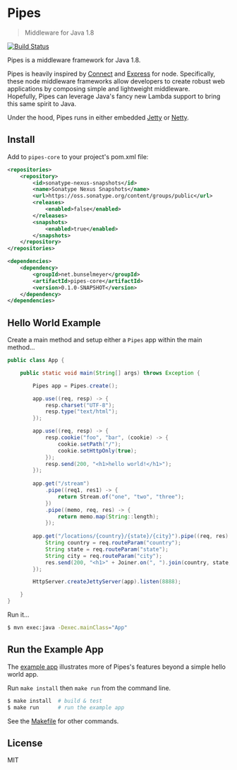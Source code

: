 # Pipes

> Middleware for Java 1.8

[![Build Status](https://travis-ci.org/wmluke/pipes.png?branch=master)](https://travis-ci.org/wmluke/pipes)

Pipes is a middleware framework for Java 1.8.

Pipes is heavily inspired by [Connect](http://www.senchalabs.org/connect) and [Express](http://expressjs.com) for node.
Specifically, these node middleware frameworks allow developers to create robust web applications by composing simple and lightweight middleware.  
Hopefully, Pipes can leverage Java's fancy new Lambda support to bring this same spirit to Java. 

Under the hood, Pipes runs in either embedded [Jetty](http://www.eclipse.org/jetty) or [Netty](http://netty.io).

## Install

Add to `pipes-core` to your project's pom.xml file:

```xml
<repositories>
    <repository>
        <id>sonatype-nexus-snapshots</id>
        <name>Sonatype Nexus Snapshots</name>
        <url>https://oss.sonatype.org/content/groups/public</url>
        <releases>
            <enabled>false</enabled>
        </releases>
        <snapshots>
            <enabled>true</enabled>
        </snapshots>
    </repository>
</repositories>

<dependencies>
    <dependency>
        <groupId>net.bunselmeyer</groupId>
        <artifactId>pipes-core</artifactId>
        <version>0.1.0-SNAPSHOT</version>
    </dependency>
</dependencies>
```

## Hello World Example

Create a main method and setup either a `Pipes` app within the main method...

```java
public class App {

    public static void main(String[] args) throws Exception {

        Pipes app = Pipes.create();

        app.use((req, resp) -> {
            resp.charset("UTF-8");
            resp.type("text/html");
        });

        app.use((req, resp) -> {
            resp.cookie("foo", "bar", (cookie) -> {
                cookie.setPath("/");
                cookie.setHttpOnly(true);
            });
            resp.send(200, "<h1>hello world!</h1>");
        });
        
        app.get("/stream")
            .pipe((req1, res1) -> {
                return Stream.of("one", "two", "three");
            })
            .pipe((memo, req, res) -> {
                return memo.map(String::length);
            });
            
        app.get("/locations/{country}/{state}/{city}").pipe((req, res) -> {
            String country = req.routeParam("country");
            String state = req.routeParam("state");
            String city = req.routeParam("city");
            res.send(200, "<h1>" + Joiner.on(", ").join(country, state, city) + "</h1>");
        });            

        HttpServer.createJettyServer(app).listen(8888);

    }
}
```

Run it...

```bash
$ mvn exec:java -Dexec.mainClass="App"
```

## Run the Example App

The [example app](https://github.com/wmluke/pipes/blob/2423d9ab7cf3ad3ad4e74d85ca449c4a5403bb8b/examples/src/java/app/ExampleApp.java) illustrates more of Pipes's features beyond a simple hello world app.

Run `make install` then `make run` from the command line.

```bash
$ make install  # build & test
$ make run      # run the example app
```

See the [Makefile](https://github.com/wmluke/Pipes/blob/master/Makefile) for other commands.

## License
MIT
